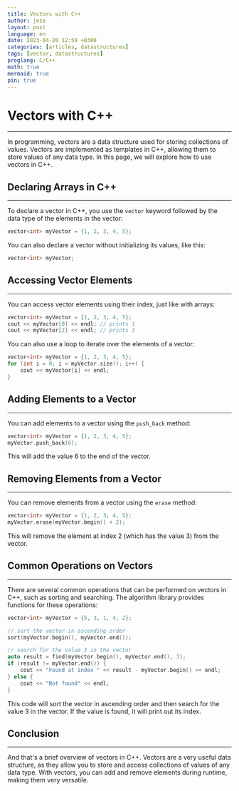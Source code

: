 ```yaml
---
title: Vectors with C++
author: jose
layout: post
language: en
date: 2023-04-20 12:59 +0300
categories: [articles, datastructures]
tags: [vector, datastructures]
proglang: C/C++
math: true
mermaid: true
pin: true
---
```


# Vectors with C++
---
In programming, vectors are a data structure used for storing collections of values. Vectors are implemented as templates in C++, allowing them to store values of any data type. In this page, we will explore how to use vectors in C++.  

## Declaring Arrays in C++
---
To declare a vector in C++, you use the `vector` keyword followed by the data type of the elements in the vector:  

```cpp
vector<int> myVector = {1, 2, 3, 4, 5};
```

You can also declare a vector without initializing its values, like this:

```cpp
vector<int> myVector;
```

## Accessing Vector Elements
---
You can access vector elements using their index, just like with arrays:

```cpp
vector<int> myVector = {1, 2, 3, 4, 5};
cout << myVector[0] << endl; // prints 1
cout << myVector[2] << endl; // prints 3
```

You can also use a loop to iterate over the elements of a vector:
```cpp
vector<int> myVector = {1, 2, 3, 4, 5};
for (int i = 0; i < myVector.size(); i++) {
    cout << myVector[i] << endl;
}
```

## Adding Elements to a Vector
---
You can add elements to a vector using the `push_back` method:

```cpp
vector<int> myVector = {1, 2, 3, 4, 5};
myVector.push_back(6);
```

This will add the value 6 to the end of the vector.

## Removing Elements from a Vector
---
You can remove elements from a vector using the `erase` method:

```cpp
vector<int> myVector = {1, 2, 3, 4, 5};
myVector.erase(myVector.begin() + 2);
```

This will remove the element at index 2 (which has the value 3) from the vector.  

## Common Operations on Vectors
---
There are several common operations that can be performed on vectors in C++, such as sorting and searching. The algorithm library provides functions for these operations:

```cpp
vector<int> myVector = {5, 3, 1, 4, 2};

// sort the vector in ascending order
sort(myVector.begin(), myVector.end());

// search for the value 3 in the vector
auto result = find(myVector.begin(), myVector.end(), 3);
if (result != myVector.end()) {
    cout << "Found at index " << result - myVector.begin() << endl;
} else {
    cout << "Not found" << endl;
}
```

This code will sort the vector in ascending order and then search for the value 3 in the vector. If the value is found, it will print out its index.

## Conclusion
---
And that's a brief overview of vectors in C++. Vectors are a very useful data structure, as they allow you to store and access collections of values of any data type. With vectors, you can add and remove elements during runtime, making them very versatile.

